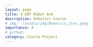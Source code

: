 ```yaml
---
layout: page
title: 4 DOF Robot Arm
description: Robotics Course
# img:  /assets/img/Numerics_icon.jpeg
importance: 4
# github:
category: Course Project
---
```

